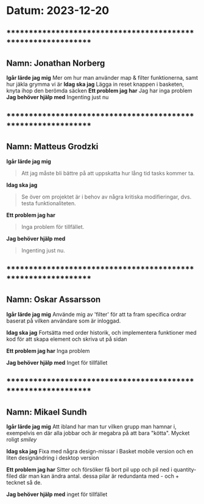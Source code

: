 # Datum: 2023-12-20

## ************************************************************* ##
## Namn: Jonathan Norberg
**Igår lärde jag mig** 
Mer om hur man använder map & filter funktionerna, samt hur jäkla grymma vi är
**Idag ska jag** 
Lägga in reset knappen i basketen, knyta ihop den berömda säcken
**Ett problem jag har** 
Jag har inga problem    
**Jag behöver hjälp med** 
Ingenting just nu

## ************************************************************* ##
## Namn: Matteus Grodzki
**Igår lärde jag mig** 
> Att jag måste bli bättre på att uppskatta hur lång tid tasks kommer ta.

**Idag ska jag** 
> Se över om projektet är i behov av några kritiska modifieringar, dvs. testa funktionaliteten. 

**Ett problem jag har** 
> Inga problem för tillfället.

**Jag behöver hjälp med** 
> Ingenting just nu.

## ************************************************************* ##
## Namn: Oskar Assarsson
**Igår lärde jag mig**
Använde mig av 'filter' för att ta fram specifica ordrar baserat på vilken användare som är inloggad.

**Idag ska jag**
Fortsätta med order historik, och implementera funktioner med kod för att skapa element och skriva ut på sidan

**Ett problem jag har**
Inga problem

**Jag behöver hjälp med**
Inget för tillfället


## ************************************************************* ##
## Namn: Mikael Sundh
**Igår lärde jag mig** 
Att ibland har man tur vilken grupp man hamnar i, exempelvis en där alla jobbar och är megabra på att bara "kötta".
Mycket roligt *smiley*

**Idag ska jag** 
Fixa med några design-missar i Basket mobile version och en liten designändring i desktop version

**Ett problem jag har** 
Sitter och försöker få bort pil upp och pil ned i quantity-filed där man kan ändra antal.
dessa pilar är redundanta med - och + tecknet så de.

**Jag behöver hjälp med** 
inget för tillfället
